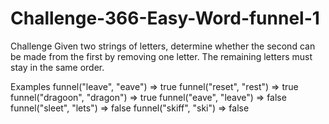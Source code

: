 # Challenge-366-Easy-Word-funnel-1

Challenge
Given two strings of letters, determine whether the second can be made from the first by removing one letter. The remaining letters must stay in the same order.

Examples
funnel("leave", "eave") => true
funnel("reset", "rest") => true
funnel("dragoon", "dragon") => true
funnel("eave", "leave") => false
funnel("sleet", "lets") => false
funnel("skiff", "ski") => false
